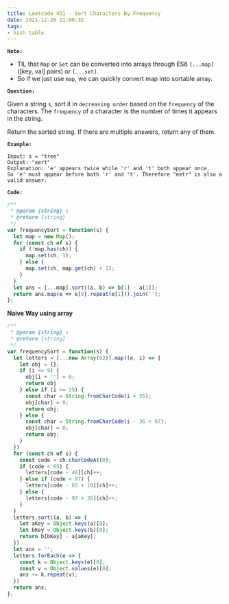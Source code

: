 ```yaml
---
title: Leetcode 451 - Sort Characters By Frequency
date: 2021-12-26 21:00:32
tags:
- hash table
---
```

**`Note:`**
- TIL that `Map` or `Set` can be converted into arrays through ES6 `[...map]` ([key, val] pairs) or `[...set]`.
- So if we just use `map`, we can quickly convert map into sortable array.

**`Question:`**

Given a string `s`, sort it in `decreasing order` based on the `frequency` of the characters. The `frequency` of a character is the number of times it appears in the string.

Return the sorted string. If there are multiple answers, return any of them.

**`Example:`**
```
Input: s = "tree"
Output: "eert"
Explanation: 'e' appears twice while 'r' and 't' both appear once.
So 'e' must appear before both 'r' and 't'. Therefore "eetr" is also a valid answer.
```

**`Code:`**
```javascript
/**
 * @param {string} s
 * @return {string}
 */
var frequencySort = function(s) {
  let map = new Map();
  for (const ch of s) {
    if (!map.has(ch)) {
      map.set(ch, 1);
    } else {
      map.set(ch, map.get(ch) + 1);
    }
  }
  let ans = [...map].sort((a, b) => b[1] - a[1]);
  return ans.map(e => e[0].repeat(e[1])).join('');
};
```

**Naive Way using array**
```javascript
/**
 * @param {string} s
 * @return {string}
 */
var frequencySort = function(s) {
  let letters = [...new Array(62)].map((e, i) => {
    let obj = {};
    if (i <= 9) {
      obj[i + ''] = 0;
      return obj
    } else if (i <= 35) {
      const char = String.fromCharCode(i + 55);
      obj[char] = 0;
      return obj;
    } else {
      const char = String.fromCharCode(i - 36 + 97);
      obj[char] = 0;
      return obj;
    }
  })
  for (const ch of s) {
    const code = ch.charCodeAt(0);
    if (code < 65) {
      letters[code - 48][ch]++;
    } else if (code < 97) {
      letters[code - 65 + 10][ch]++;
    } else {
      letters[code - 97 + 36][ch]++;
    }
  }
  letters.sort((a, b) => {
    let aKey = Object.keys(a)[0];
    let bKey = Object.keys(b)[0];
    return b[bKey] - a[aKey];
  })
  let ans = '';
  letters.forEach(e => {
    const k = Object.keys(e)[0];
    const v = Object.values(e)[0];
    ans += k.repeat(v);
  })
  return ans;
};
```